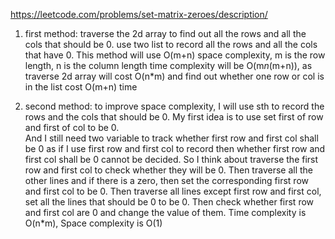 https://leetcode.com/problems/set-matrix-zeroes/description/

1. first method:
   traverse the 2d array to find out all the rows and all the cols that should be 0.
   use two list to record all the rows and all the cols that have 0.
   This method will use O(m+n) space complexity, m is the row length, n is the column length
   time complexity will be O(m*n*(m+n)), as traverse 2d array will cost O(n*m) and find out whether one row or col is in the list cost O(m+n) time
   
2. second method:
   to improve space complexity, I will use sth to record the rows and the cols that should be 0.
   My first idea is to use set first of row and first of col to be 0.  
   And I still need two variable to track whether first row and first col shall be 0 as if I use first row and first col to record then whether first row and first col shall be 0 cannot be decided. So I think about traverse the first row and first col to check whether they will be 0.
  Then traverse all the other lines and if there is a zero, then set the corresponding first row and first col to be 0.
  Then traverse all lines except first row and first col, set all the lines that should be 0 to be 0.
  Then check whether first row and first col are 0 and change the value of them.
  Time complexity is O(n*m), Space complexity is O(1)
  

